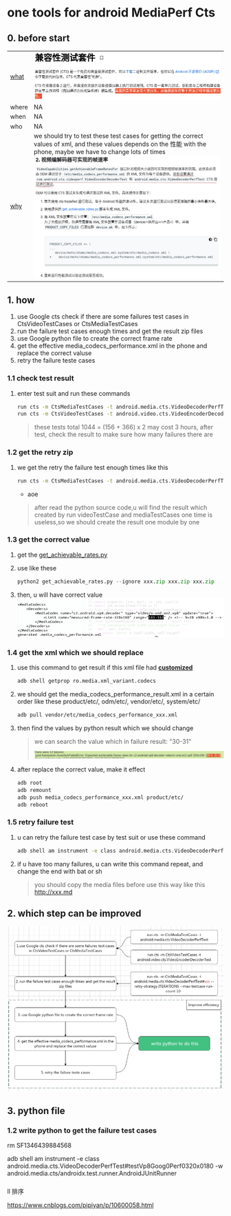 # one tools for android MediaPerf Cts

## 0. before start

|                                                              |                                                              |
| ------------------------------------------------------------ | ------------------------------------------------------------ |
| [what](https://source.android.com/compatibility/cts)         | ![image-20220323214410721](CTS_perf_tools.assets/image-20220323214410721.png) |
| where                                                        | NA                                                           |
| when                                                         | NA                                                           |
| who                                                          | NA                                                           |
| [why](https://source.android.com/devices/media/oem#2_achievable_frame_rates_for_video_codecs) | we should try to test these test cases for getting the correct values of xml, and these values depends on the 性能 with the phone, maybe we have to change lots of times ![image-20220323215921438](CTS_perf_tools.assets/image-20220323215921438.png) |

## 1. how

1. use Google cts check if there are some failures test cases in CtsVideoTestCases or CtsMediaTestCases
2. run the failure test cases enough times and get the result zip files
4. use Google python file to create the correct frame rate
5. get the effective media_codecs_performance.xml in the phone and replace the correct valuse
6. retry the failure teste cases

### 1.1 check test result

1. enter test suit and run these commands
   ```sh
   run cts -m CtsMediaTestCases -t android.media.cts.VideoDecoderPerfTest
   run cts -m CtsVideoTestCases -t android.video.cts.VideoEncoderDecoderTest
   ```
   > these tests total  1044 = (156 + 366) x 2  may cost 3 hours, after test, check the result to make sure how many failures there are

### 1.2 get the retry zip

1. we get the retry the failure test enough times like this
   ```sh
   run cts -m CtsMediaTestCases -t android.media.cts.VideoDecoderPerfTest#testVp8Goog0Perf0320x0180 --retry-strategy ITERATIONS --max-testcase-run-count 10  
   ```
   
   - aoe
   
   > after read the python source code,u will find the result which created by run videoTestCase and mediaTestCases one time is useless,so we should create the result one module by one 

### 1.3 get the correct value

1. get the [get_achievable_rates.py](https://cs.android.com/android/platform/superproject/+/master:cts/tools/cts-media/get_achievable_rates.py)

2. use like these

   ```python
   python2 get_achievable_rates.py --ignore xxx.zip xxx.zip xxx.zip
   ```
3. then, u will have correct value
   ![image-20220323232035512](CTS_perf_tools.assets/image-20220323232035512.png)


### 1.4 get the xml which we should replace

1. use this command to get result if this xml file had [**customized**](https://android-review.googlesource.com/c/platform/frameworks/av/+/1253068)
   ```sh
   adb shell getprop ro.media.xml_variant.codecs
   ```
2. we should get the media_codecs_performance_result.xml in a certain order like these product/etc/, odm/etc/, vendor/etc/, system/etc/
   ```sh
   adb pull vendor/etc/media_codecs_performance_xxx.xml
   ```
3. then find the values by python result which we should change
   > we can search the value which in failure result: "30-31"
   >
   > ![image-20220323234352239](CTS_perf_tools.assets/image-20220323234352239.png)

4. after replace the correct value, make it effect

   ```sh
   adb root
   adb remount
   adb push media_codecs_performance_xxx.xml product/etc/
   adb reboot
   ```

### 1.5 retry failure test

1. u can retry the failure test case by test suit or use these command
   ```sh
   adb shell am instrument -e class android.media.cts.VideoDecoderPerfTest#testVp8Goog0Perf0320x0180 -w android.media.cts/androidx.test.runner.AndroidJUnitRunner
   ```
   
2. if u have too many failures, u can write this command repeat, and change the end with bat or sh

   > you should copy the media files before use this way like this http://xxx.md

## 2. which step can be improved

![image-20220325234902084](CTS_perf_tools.assets/image-20220325234902084.png)

## 3. python file

### 1.2 write python to get the failure test cases

rm SF1346439884568

adb shell am instrument -e class android.media.cts.VideoDecoderPerfTest#testVp8Goog0Perf0320x0180 -w android.media.cts/androidx.test.runner.AndroidJUnitRunner

### 



ll 排序

https://www.cnblogs.com/pipiyan/p/10600058.html